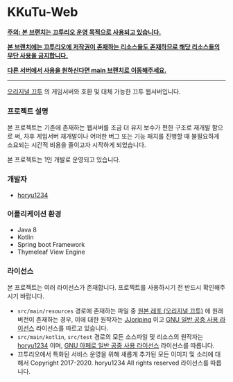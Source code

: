 # KKuTu-Web

<u>**주의: 본 브랜치는 끄투리오 운영 목적으로 사용되고 있습니다.**</u>

<u>**본 브랜치에는 끄투리오에 저작권이 존재하는 리소스들도 존재하므로 해당 리소스들의 무단 사용을 금지합니다.**</u>

<u>**다른 서버에서 사용을 원하신다면 main 브랜치로 이동해주세요.**</u>



---

[오리지널 끄투](https://github.com/JJoriping/KKuTu) 의 게임서버와 호환 및 대체 가능한 끄투 웹서버입니다.


### 프로젝트 설명
본 프로젝트는 기존에 존재하는 웹서버를 조금 더 유지 보수가 편한 구조로 재개발 함으로 써, 차후 게임서버 재개발이나 어떠한 버그 또는 기능 패치를 진행할 때 불필요하게 소요되는 시간적 비용을 줄이고자 시작하게 되었습니다.

본 프로젝트는 1인 개발로 운영되고 있습니다.

### 개발자
- [horyu1234](https://github.com/horyu1234)

### 어플리케이션 환경
- Java 8
- Kotlin
- Spring boot Framework
- Thymeleaf View Engine

### 라이선스
본 프로젝트는 여러 라이선스가 존재합니다. 프로젝트를 사용하시기 전 반드시 확인해주시기 바랍니다.

* `src/main/resources` 경로에 존재하는 파일 중 [원본 레포 (오리지널 끄투)](https://github.com/JJoriping/KKuTu) 에 원래 버전이 존재하는 경우, 이에 대한 원작자는 [JJoriping](https://github.com/JJoriping) 이고 [GNU 일반 공중 사용 라이선스](https://github.com/JJoriping/KKuTu/blob/master/LICENSE) 라이선스를 따르고 있습니다.
* `src/main/kotlin`, `src/test` 경로의 모든 소스파일 및 리소스의 원작자는 [horyu1234](https://github.com/horyu1234) 이며, [GNU 아페로 일반 공중 사용 라이선스](https://github.com/horyu1234/KKuTu-Web/blob/kkutuio/LICENSE) 라이선스를 따릅니다.
* 끄투리오에서 특화된 서비스 운영을 위해 새롭게 추가된 모든 이미지 및 소리에 대해서 Copyright 2017-2020. horyu1234 All rights reserved 라이선스를 따릅니다. 